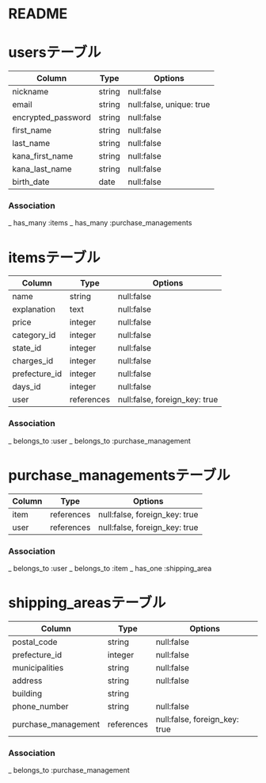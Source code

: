 # README

# usersテーブル
| Column             | Type   | Options                  |
|--------------------|--------|--------------------------|
| nickname           | string | null:false               |
| email              | string | null:false, unique: true |
| encrypted_password | string | null:false               |
| first_name         | string | null:false               |
| last_name          | string | null:false               |
| kana_first_name    | string | null:false               |
| kana_last_name     | string | null:false               |
| birth_date         | date   | null:false               |

### Association
_ has_many :items
_ has_many :purchase_managements

# itemsテーブル
| Column        | Type       | Options                       |
|---------------|------------|-------------------------------|
| name          | string     | null:false                    |
| explanation   | text       | null:false                    |
| price         | integer    | null:false                    |
| category_id   | integer    | null:false                    |
| state_id      | integer    | null:false                    |
| charges_id    | integer    | null:false                    |
| prefecture_id | integer    | null:false                    |
| days_id       | integer    | null:false                    |
| user          | references | null:false, foreign_key: true |

### Association
_ belongs_to :user
_ belongs_to :purchase_management

# purchase_managementsテーブル
| Column        | Type       | Options                       |
|---------------|------------|-------------------------------|
| item          | references | null:false, foreign_key: true |
| user          | references | null:false, foreign_key: true |

### Association
_ belongs_to :user
_ belongs_to :item
_ has_one :shipping_area

# shipping_areasテーブル
| Column              | Type       | Options                       |
|---------------------|------------|-------------------------------|
| postal_code         | string     | null:false                    |
| prefecture_id       | integer    | null:false                    |
| municipalities      | string     | null:false                    |
| address             | string     | null:false                    |
| building            | string     |                               |
| phone_number        | string     | null:false                    |
| purchase_management | references | null:false, foreign_key: true |

### Association
_ belongs_to :purchase_management

